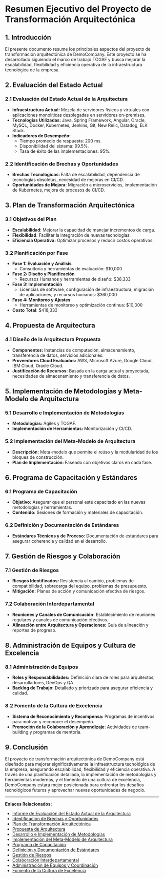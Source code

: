 # Resumen Ejecutivo del Proyecto de Transformación Arquitectónica

## 1. Introducción

El presente documento resume los principales aspectos del proyecto de transformación arquitectónica de DemoCompany. Este proyecto se ha desarrollado siguiendo el marco de trabajo TOGAF y busca mejorar la escalabilidad, flexibilidad y eficiencia operativa de la infraestructura tecnológica de la empresa.

## 2. Evaluación del Estado Actual

### 2.1 Evaluación del Estado Actual de la Arquitectura

- **Infraestructura Actual:** Mezcla de servidores físicos y virtuales con aplicaciones monolíticas desplegadas en servidores on-premises.
- **Tecnologías Utilizadas:** Java, Spring Framework, Angular, Oracle, MySQL, Docker, Kubernetes, Jenkins, Git, New Relic, Datadog, ELK Stack.
- **Indicadores de Desempeño:** 
  - Tiempo promedio de respuesta: 200 ms.
  - Disponibilidad del sistema: 99.5%.
  - Tasa de éxito de las implementaciones: 95%.

### 2.2 Identificación de Brechas y Oportunidades

- **Brechas Tecnológicas:** Falta de escalabilidad, dependencia de tecnologías obsoletas, necesidad de mejoras en CI/CD.
- **Oportunidades de Mejora:** Migración a microservicios, implementación de Kubernetes, mejora de procesos de CI/CD.

## 3. Plan de Transformación Arquitectónica

### 3.1 Objetivos del Plan

- **Escalabilidad:** Mejorar la capacidad de manejar incrementos de carga.
- **Flexibilidad:** Facilitar la integración de nuevas tecnologías.
- **Eficiencia Operativa:** Optimizar procesos y reducir costos operativos.

### 3.2 Planificación por Fase

- **Fase 1: Evaluación y Análisis**
  - Consultoría y herramientas de evaluación: $10,000
- **Fase 2: Diseño y Planificación**
  - Recursos Humanos y herramientas de diseño: $38,333
- **Fase 3: Implementación**
  - Licencias de software, configuración de infraestructura, migración de aplicaciones, y recursos humanos: $360,000
- **Fase 4: Monitoreo y Ajustes**
  - Herramientas de monitoreo y optimización continua: $10,000
- **Costo Total:** $418,333

## 4. Propuesta de Arquitectura

### 4.1 Diseño de la Arquitectura Propuesta

- **Componentes:** Instancias de computación, almacenamiento, transferencia de datos, servicios adicionales.
- **Proveedores Cloud Evaluados:** AWS, Microsoft Azure, Google Cloud, IBM Cloud, Oracle Cloud.
- **Justificación de Recursos:** Basada en la carga actual y proyectada, necesidades de almacenamiento y transferencia de datos.

## 5. Implementación de Metodologías y Meta-Modelo de Arquitectura

### 5.1 Desarrollo e Implementación de Metodologías

- **Metodologías:** Ágiles y TOGAF.
- **Implementación de Herramientas:** Monitorización y CI/CD.

### 5.2 Implementación del Meta-Modelo de Arquitectura

- **Descripción:** Meta-modelo que permite el reúso y la modularidad de los bloques de construcción.
- **Plan de Implementación:** Faseado con objetivos claros en cada fase.

## 6. Programa de Capacitación y Estándares

### 6.1 Programa de Capacitación

- **Objetivo:** Asegurar que el personal esté capacitado en las nuevas metodologías y herramientas.
- **Contenido:** Sesiones de formación y materiales de capacitación.

### 6.2 Definición y Documentación de Estándares

- **Estándares Técnicos y de Proceso:** Documentación de estándares para asegurar coherencia y calidad en el desarrollo.

## 7. Gestión de Riesgos y Colaboración

### 7.1 Gestión de Riesgos

- **Riesgos Identificados:** Resistencia al cambio, problemas de compatibilidad, sobrecarga del equipo, problemas de presupuesto.
- **Mitigación:** Planes de acción y comunicación efectiva de riesgos.

### 7.2 Colaboración Interdepartamental

- **Reuniones y Canales de Comunicación:** Establecimiento de reuniones regulares y canales de comunicación efectivos.
- **Alineación entre Arquitectura y Operaciones:** Guía de alineación y reportes de progreso.

## 8. Administración de Equipos y Cultura de Excelencia

### 8.1 Administración de Equipos

- **Roles y Responsabilidades:** Definición clara de roles para arquitectos, desarrolladores, DevOps y QA.
- **Backlog de Trabajo:** Detallado y priorizado para asegurar eficiencia y calidad.

### 8.2 Fomento de la Cultura de Excelencia

- **Sistema de Reconocimiento y Recompensa:** Programas de incentivos para motivar y reconocer el desempeño.
- **Promoción de la Colaboración y Aprendizaje:** Actividades de team-building y programas de mentoría.

## 9. Conclusión

El proyecto de transformación arquitectónica de DemoCompany está diseñado para mejorar significativamente la infraestructura tecnológica de la empresa, asegurando escalabilidad, flexibilidad y eficiencia operativa. A través de una planificación detallada, la implementación de metodologías y herramientas modernas, y el fomento de una cultura de excelencia, DemoCompany estará mejor posicionada para enfrentar los desafíos tecnológicos futuros y aprovechar nuevas oportunidades de negocio.

---

**Enlaces Relacionados:**
- [Informe de Evaluación del Estado Actual de la Arquitectura](Informe_de_Evaluacion_del_Estado_Actual.md)
- [Identificación de Brechas y Oportunidades](Identificacion_de_Brechas_y_Oportunidades.md)
- [Plan de Transformación Arquitectónica](Plan_de_Transformacion_Arquitectonica.md)
- [Propuesta de Arquitectura](Propuesta_Arquitectura.md)
- [Desarrollo e Implementación de Metodologías](Desarrollo_e_Implementacion_de_Metodologias.md)
- [Implementación del Meta-Modelo de Arquitectura](Implementacion_del_Meta_Modelo_de_Arquitectura.md)
- [Programa de Capacitación](Programa_de_Capacitacion.md)
- [Definición y Documentación de Estándares](Definicion_y_Documentacion_de_Estandares.md)
- [Gestión de Riesgos](Gestion_de_Riesgos.md)
- [Colaboración Interdepartamental](Colaboracion_Interdepartamental.md)
- [Administración de Equipos y Coordinación](Administracion_de_Equipos_y_Coordinacion.md)
- [Fomento de la Cultura de Excelencia](Fomento_de_la_Cultura_de_Excelencia.md)
